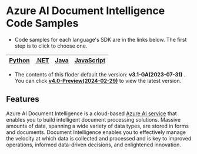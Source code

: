 
# **Azure AI Document Intelligence Code Samples**





- Code samples for each language's SDK are in the links below. The first step is to click to choose one.

|[Python](Python(v3.1))| [.NET](.NET(v3.1))|[Java](Java(v3.1))| [JavaScript](JavaScript(v3.1))|
| --- | --- | --- | --- |


- The contents of this floder default the version: **v3.1-GA(2023-07-31)** .
  You can click  **[v4.0-Preview(2024-02-29)](../main)**  to view the latest version.


## **Features**
Azure AI Document Intelligence is a cloud-based [Azure AI service](https://learn.microsoft.com/en-us/azure/ai-services/?view=doc-intel-3.1.0) that enables you to build intelligent document processing solutions. Massive amounts of data, spanning a wide variety of data types, are stored in forms and documents. Document Intelligence enables you to effectively manage the velocity at which data is collected and processed and is key to improved operations, informed data-driven decisions, and enlightened innovation.



